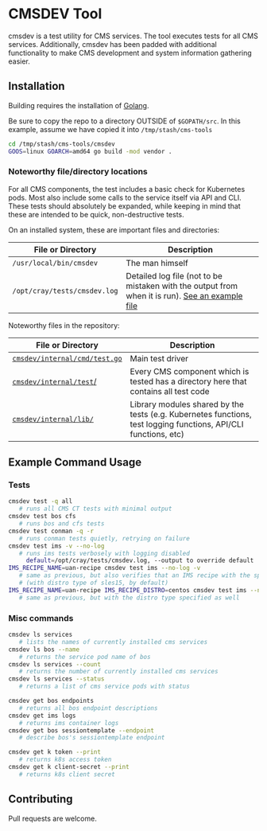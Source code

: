 # CMSDEV Tool

cmsdev is a test utility for CMS services. The tool executes tests for all CMS services. Additionally, cmsdev has been padded with additional functionality to make CMS development and system information gathering easier.

## Installation

Building requires the installation of [Golang](https://golang.org/doc/install).

Be sure to copy the repo to a directory OUTSIDE of `$GOPATH/src`. In this example, assume we have copied it into `/tmp/stash/cms-tools`

```bash
cd /tmp/stash/cms-tools/cmsdev
GOOS=linux GOARCH=amd64 go build -mod vendor .
```

### Noteworthy file/directory locations

For all CMS components, the test includes a basic check for Kubernetes pods. Most also include some calls to the service itself via
API and CLI. These tests should absolutely be expanded, while keeping in mind that these are intended to be quick, non-destructive
tests.

On an installed system, these are important files and directories:

| File or Directory | Description |
| ------------------|-------------|
| `/usr/local/bin/cmsdev` | The man himself |
| `/opt/cray/tests/cmsdev.log` | Detailed log file (not to be mistaken with the output from when it is run). [See an example file](examples/cmsdev.log) |

Noteworthy files in the repository:

| File or Directory | Description |
| ------------------|-------------|
| [`cmsdev/internal/cmd/test.go`](internal/cmd/test.go) | Main test driver |
| [`cmsdev/internal/test`/](internal/test/) | Every CMS component which is tested has a directory here that contains all test code |
| [`cmsdev/internal/lib/`](internal/lib/) | Library modules shared by the tests (e.g. Kubernetes functions, test logging functions, API/CLI functions, etc) |

## Example Command Usage
### Tests

```bash
cmsdev test -q all
   # runs all CMS CT tests with minimal output
cmsdev test bos cfs
   # runs bos and cfs tests
cmsdev test conman -q -r
   # runs conman tests quietly, retrying on failure
cmsdev test ims -v --no-log
   # runs ims tests verbosely with logging disabled
     default=/opt/cray/tests/cmsdev.log, --output to override default
IMS_RECIPE_NAME=uan-recipe cmsdev test ims --no-log -v
   # same as previous, but also verifies that an IMS recipe with the specified name exists
   # (with distro type of sles15, by default)
IMS_RECIPE_NAME=uan-recipe IMS_RECIPE_DISTRO=centos cmsdev test ims --no-log -v
   # same as previous, but with the distro type specified as well
```

### Misc commands 
```bash
cmsdev ls services
   # lists the names of currently installed cms services
cmsdev ls bos --name
   # returns the service pod name of bos
cmsdev ls services --count
   # returns the number of currently installed cms services
cmsdev ls services --status
   # returns a list of cms service pods with status

cmsdev get bos endpoints
   # returns all bos endpoint descriptions
cmsdev get ims logs 
   # returns ims container logs 
cmsdev get bos sessiontemplate --endpoint
   # describe bos's sessiontemplate endpoint

cmsdev get k token --print
   # returns k8s access token
cmsdev get k client-secret --print
   # returns k8s client secret
```

## Contributing

Pull requests are welcome.
